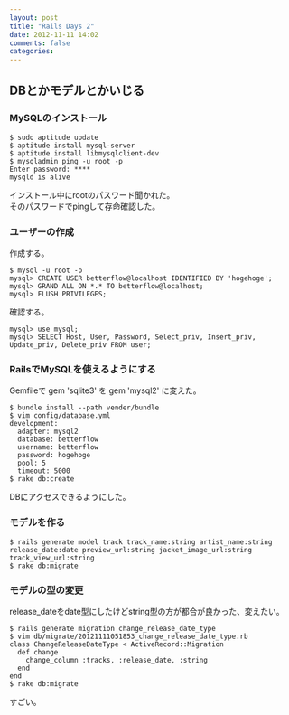 ```yaml
---
layout: post
title: "Rails Days 2"
date: 2012-11-11 14:02
comments: false
categories: 
---
```


## DBとかモデルとかいじる

### MySQLのインストール

    $ sudo aptitude update
    $ aptitude install mysql-server
    $ aptitude install libmysqlclient-dev
    $ mysqladmin ping -u root -p
    Enter password: ****
    mysqld is alive

インストール中にrootのパスワード聞かれた。  
そのパスワードでpingして存命確認した。  

### ユーザーの作成

作成する。  

    $ mysql -u root -p
    mysql> CREATE USER betterflow@localhost IDENTIFIED BY 'hogehoge';
    mysql> GRAND ALL ON *.* TO betterflow@localhost;
    mysql> FLUSH PRIVILEGES;

確認する。  

    mysql> use mysql;
    mysql> SELECT Host, User, Password, Select_priv, Insert_priv, Update_priv, Delete_priv FROM user;

### RailsでMySQLを使えるようにする

Gemfileで gem 'sqlite3' を gem 'mysql2' に変えた。  

    $ bundle install --path vender/bundle
    $ vim config/database.yml
    development:
      adapter: mysql2
      database: betterflow
      username: betterflow
      password: hogehoge
      pool: 5
      timeout: 5000
    $ rake db:create

DBにアクセスできるようにした。  

### モデルを作る

    $ rails generate model track track_name:string artist_name:string release_date:date preview_url:string jacket_image_url:string track_view_url:string
    $ rake db:migrate

### モデルの型の変更

release_dateをdate型にしたけどstring型の方が都合が良かった、変えたい。  

    $ rails generate migration change_release_date_type
    $ vim db/migrate/20121111051853_change_release_date_type.rb
    class ChangeReleaseDateType < ActiveRecord::Migration
      def change
        change_column :tracks, :release_date, :string
      end
    end
    $ rake db:migrate

すごい。  
